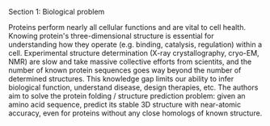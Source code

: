 Section 1: Biological problem

Proteins perform nearly all cellular functions and are vital to cell health. Knowing protein's three-dimensional structure is 
essential for understanding how they operate (e.g. binding, catalysis, regulation) within a cell. Experimental structure 
determination (X-ray crystallography, cryo-EM, NMR) are slow and take massive collective efforts from scientits, and the number of 
known protein sequences goes way beyond the number of determined structures. This knowledge gap limits our ability to infer 
biological function, understand disease, design therapies, etc. The authors aim to solve the protein folding / structure prediction 
problem: given an amino acid sequence, predict its stable 3D structure with near-atomic accuracy, even for proteins without any close 
homologs of known structure.
